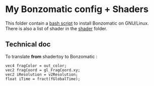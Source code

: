 # My Bonzomatic config + Shaders
This folder contain a [bash script](bonzomatic-update.sh) to install Bonzomatic on GNU/Linux.  
There is also a list of shader in the [shader](shaders/) folder.

## Technical doc
To translate **from** shadertoy to Bonzomatic :  
```
vec4 fragColor = out_color;
vec2 fragCoord = gl_FragCoord.xy;
vec2 iResolution = v2Resolution;
float iTime = fract(fGlobalTime);
```
